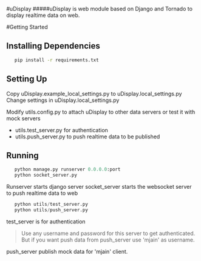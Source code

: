 #uDisplay
#####uDisplay is web module based on Django and Tornado to display realtime data on web.

#Getting Started

## Installing Dependencies
```bash
   pip install -r requirements.txt
```
## Setting Up
Copy uDisplay.example_local_settings.py to uDisplay.local_settings.py
Change settings in uDisplay.local_settings.py

Modify utils.config.py to attach uDisplay to other data servers or test it with mock servers
* utils.test_server.py for authentication
* utils.push_server.py to push realtime data to be published

## Running
```python
   python manage.py runserver 0.0.0.0:port
   python socket_server.py
```
Runserver starts django server
socket_server starts the websocket server to push realtime data to web

```python
   python utils/test_server.py
   python utils/push_server.py
```
test_server is for authentication
>Use any username and password for this server to get authenticated. But if you want push data from push_server use 'mjain' as username.

push_server publish mock data for 'mjain' client.
